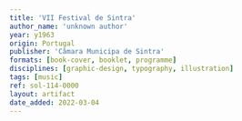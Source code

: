 ```yaml
---
title: 'VII Festival de Sintra'
author_name: 'unknown author'
year: y1963
origin: Portugal
publisher: 'Câmara Municipa de Sintra'
formats: [book-cover, booklet, programme]
disciplines: [graphic-design, typography, illustration]
tags: [music]
ref: sol-114-0000
layout: artifact
date_added: 2022-03-04
---
```

